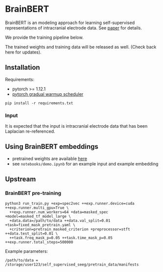 # BrainBERT

BrainBERT is an modeling approach for learning self-supervised representations of intracranial electrode data. See [paper](https://arxiv.org/abs/2302.14367) for details.

We provide the training pipeline below.

The trained weights and training data will be released as well. (Check back here for updates).

## Installation
Requirements:
- pytorch >= 1.12.1
- [pytorch gradual warmup scheduler](https://github.com/ildoonet/pytorch-gradual-warmup-lr)

```
pip install -r requirements.txt
```

### Input
It is expected that the input is intracranial electrode data that has been Laplacian re-referenced.

## Using BrainBERT embeddings
- pretrained weights are available [here](https://drive.google.com/file/d/14ZBOafR7RJ4A6TsurOXjFVMXiVH6Kd_Q/view?usp=sharing)
- see `notebooks/demo.ipynb` for an example input and example embedding

## Upstream
### BrainBERT pre-training
```
python3 run_train.py +exp=spec2vec ++exp.runner.device=cuda ++exp.runner.multi_gpu=True \
  ++exp.runner.num_workers=64 +data=masked_spec +model=masked_tf_model_large \
  +data.data=/path/to/data ++data.val_split=0.01 +task=fixed_mask_pretrain.yaml \
  +criterion=pretrain_masked_criterion +preprocessor=stft ++data.test_split=0.01 \
  ++task.freq_mask_p=0.05 ++task.time_mask_p=0.05 ++exp.runner.total_steps=500000
```
Example parameters:
```
/path/to/data = /storage/user123/self_supervised_seeg/pretrain_data/manifests
```
